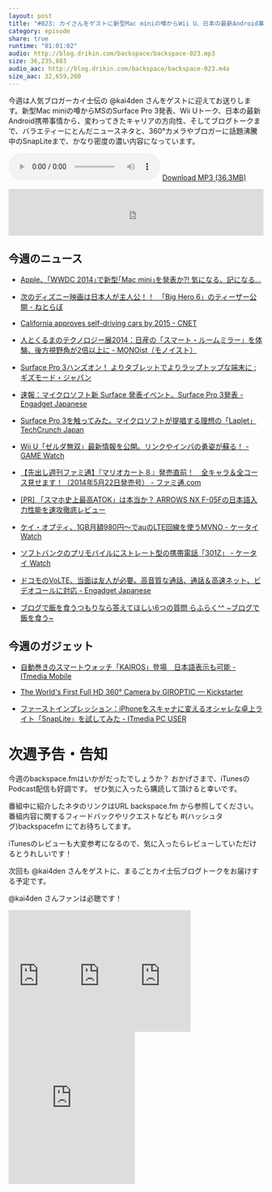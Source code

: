 ```yaml
---
layout: post
title: "#023: カイさんをゲストに新型Mac miniの噂からWii U、日本の最新Android事情、ブログトーク、そして話題のSnapLiteレビューまで"
category: episode
share: true
runtime: "01:01:02"
audio: http://blog.drikin.com/backspace/backspace-023.mp3
size: 36,235,883
audio_aac: http://blog.drikin.com/backspace/backspace-023.m4a
size_aac: 32,659,260
---
```


今週は人気ブロガーカイ士伝の @kai4den さんをゲストに迎えてお送りします。新型Mac miniの噂からMSのSurface Pro 3発表、Wii Uトーク、日本の最新Android携帯事情から、変わってきたキャリアの方向性、そしてブログトークまで、バラエティーにとんだニュースネタと、360°カメラやブロガーに話題沸騰中のSnapLiteまで、かなり密度の濃い内容になっています。

<audio src="http://blog.drikin.com/backspace/backspace-023.mp3" controls preload></audio>
[Download MP3 (36.3MB)](http://blog.drikin.com/backspace/backspace-023.mp3)

<iframe src="http://backspace.fm/subscribes.html" width="100%" height="92" scrolling="no" frameborder="0"></iframe>

## 今週のニュース

- [Apple、｢WWDC 2014｣で新型｢Mac mini｣を発表か?!  気になる、記になる…](http://taisy0.com/2014/05/23/29810.html)

- [次のディズニー映画は日本人が主人公！！　「Big Hero 6」のティーザー公開 - ねとらぼ](http://nlab.itmedia.co.jp/nl/articles/1405/23/news083.html)

- [California approves self-driving cars by 2015 - CNET](http://www.cnet.com/news/california-approves-self-driving-cars-in-2015/)

- [人とくるまのテクノロジー展2014：日産の「スマート・ルームミラー」を体験、後方視野角が2倍以上に - MONOist（モノイスト）](http://monoist.atmarkit.co.jp/mn/articles/1405/23/news118.html)

- [Surface Pro 3ハンズオン！ よりタブレットでよりラップトップな端末に : ギズモード・ジャパン](http://www.gizmodo.jp/2014/05/surface_pro_3_1.html)

- [速報：マイクロソフト新 Surface 発表イベント。Surface Pro 3発表 - Engadget Japanese](http://japanese.engadget.com/2014/05/20/surface/)

- [Surface Pro 3を触ってみた。マイクロソフトが提唱する理想の「Laplet」  TechCrunch Japan](http://jp.techcrunch.com/2014/05/21/20140520a-walk-through-the-surface-pro-3-microsofts-ultralight-laplet/)

- [Wii U「ゼルダ無双」最新情報を公開。リンクやインパの勇姿が蘇る！ - GAME Watch](http://game.watch.impress.co.jp/docs/news/20140523_649902.html)

- [【先出し週刊ファミ通】『マリオカート８』発売直前！　全キャラ＆全コース見せます！（2014年5月22日発売号） - ファミ通.com](http://www.famitsu.com/news/201405/20053483.html)

- [[PR] 「スマホ史上最高ATOK」は本当か？ ARROWS NX F-05Fの日本語入力性能を速攻徹底レビュー](http://japanese.engadget.com/promo/arrowsnxf05f/)

- [ケイ・オプティ、1GB月額980円～でauのLTE回線を使うMVNO - ケータイ Watch](http://k-tai.impress.co.jp/docs/news/20140515_648590.html)

- [ソフトバンクのプリモバイルにストレート型の携帯電話「301Z」 - ケータイ Watch](http://k-tai.impress.co.jp/docs/news/20140521_649513.html)

- [ドコモのVoLTE、当面は友人が必要。高音質な通話、通話＆高速ネット、ビデオコールに対応 - Engadget Japanese](http://japanese.engadget.com/2014/05/15/volte/)

- [ブログで飯を食うつもりなら答えてほしい6つの質問 らふらく^^ ~ブログで飯を食う~](http://laugh-raku.com/archives/4960)


## 今週のガジェット

- [自動巻きのスマートウォッチ「KAIROS」登場　日本語表示も可能 - ITmedia Mobile](http://www.itmedia.co.jp/mobile/articles/1405/23/news059.html)

- [The World's First Full HD 360° Camera by GIROPTIC — Kickstarter](https://www.kickstarter.com/projects/giroptic/the-worlds-first-full-hd-360-camera)

- [ファーストインプレッション：iPhoneをスキャナに変えるオシャレな卓上ライト「SnapLite」を試してみた - ITmedia PC USER](http://www.itmedia.co.jp/pcuser/articles/1405/21/news132.html)


# 次週予告・告知

今週のbackspace.fmはいかがだったでしょうか？
おかげさまで、iTunesのPodcast配信も好調です。
ぜひ気に入ったら購読して頂けると幸いです。

番組中に紹介したネタのリンクはURL backspace.fm から参照してください。
番組内容に関するフィードバックやリクエストなども #(ハッシュタグ)backspacefm にてお待ちしてます。

iTunesのレビューも大変参考になるので、気に入ったらレビューしていただけるとうれしいです！

次回も @kai4den さんをゲストに、まるごとカイ士伝ブログトークをお届けする予定です。

@kai4den さんファンは必聴です！

<iframe src="http://rcm-fe.amazon-adsystem.com/e/cm?lt1=_blank&bc1=000000&IS2=1&bg1=FFFFFF&fc1=000000&lc1=0000FF&t=driftking-22&o=9&p=8&l=as4&m=amazon&f=ifr&ref=ss_til&asins=B00KA3KW00" style="width:120px;height:240px;" scrolling="no" marginwidth="0" marginheight="0" frameborder="0"></iframe><iframe src="http://rcm-fe.amazon-adsystem.com/e/cm?lt1=_blank&bc1=000000&IS2=1&bg1=FFFFFF&fc1=000000&lc1=0000FF&t=driftking-22&o=9&p=8&l=as4&m=amazon&f=ifr&ref=ss_til&asins=B00IFTTOAK" style="width:120px;height:240px;" scrolling="no" marginwidth="0" marginheight="0" frameborder="0"></iframe><iframe src="http://rcm-fe.amazon-adsystem.com/e/cm?lt1=_blank&bc1=000000&IS2=1&bg1=FFFFFF&fc1=000000&lc1=0000FF&t=driftking-22&o=9&p=8&l=as4&m=amazon&f=ifr&ref=ss_til&asins=B00KGTQRVQ" style="width:120px;height:240px;" scrolling="no" marginwidth="0" marginheight="0" frameborder="0"></iframe><iframe src="http://widgets.itunes.apple.com/widget.html?c=jp&brc=FFFFFF&blc=FFFFFF&trc=FFFFFF&tlc=FFFFFF&d=&t=&m=software&e=software&w=250&h=300&ids=333710667&wt=discovery&partnerId=&affiliate_id=&at=&ct=" frameborder=0 style="overflow-x:hidden;overflow-y:hidden;width:250px;height: 300px;border:0px"></iframe>
